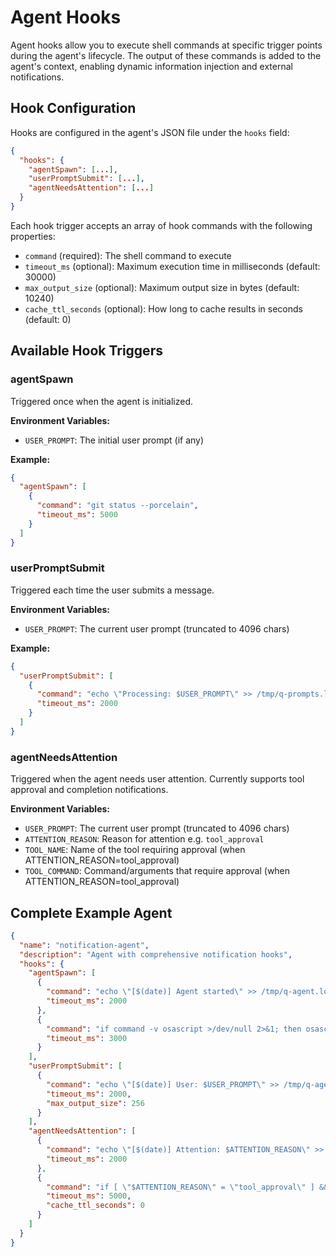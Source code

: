 # Agent Hooks

Agent hooks allow you to execute shell commands at specific trigger points during the agent's lifecycle. The output of these commands is added to the agent's context, enabling dynamic information injection and external notifications.

## Hook Configuration

Hooks are configured in the agent's JSON file under the `hooks` field:

```json
{
  "hooks": {
    "agentSpawn": [...],
    "userPromptSubmit": [...],
    "agentNeedsAttention": [...]
  }
}
```

Each hook trigger accepts an array of hook commands with the following properties:

- `command` (required): The shell command to execute
- `timeout_ms` (optional): Maximum execution time in milliseconds (default: 30000)
- `max_output_size` (optional): Maximum output size in bytes (default: 10240)
- `cache_ttl_seconds` (optional): How long to cache results in seconds (default: 0)

## Available Hook Triggers

### agentSpawn
Triggered once when the agent is initialized.

**Environment Variables:**
- `USER_PROMPT`: The initial user prompt (if any)

**Example:**
```json
{
  "agentSpawn": [
    {
      "command": "git status --porcelain",
      "timeout_ms": 5000
    }
  ]
}
```

### userPromptSubmit
Triggered each time the user submits a message.

**Environment Variables:**
- `USER_PROMPT`: The current user prompt (truncated to 4096 chars)

**Example:**
```json
{
  "userPromptSubmit": [
    {
      "command": "echo \"Processing: $USER_PROMPT\" >> /tmp/q-prompts.log",
      "timeout_ms": 2000
    }
  ]
}
```

### agentNeedsAttention
Triggered when the agent needs user attention. Currently supports tool approval and completion notifications.

**Environment Variables:**
- `USER_PROMPT`: The current user prompt (truncated to 4096 chars)
- `ATTENTION_REASON`: Reason for attention e.g. `tool_approval`
- `TOOL_NAME`: Name of the tool requiring approval (when ATTENTION_REASON=tool_approval)
- `TOOL_COMMAND`: Command/arguments that require approval (when ATTENTION_REASON=tool_approval)

## Complete Example Agent

```json
{
  "name": "notification-agent",
  "description": "Agent with comprehensive notification hooks",
  "hooks": {
    "agentSpawn": [
      {
        "command": "echo \"[$(date)] Agent started\" >> /tmp/q-agent.log",
        "timeout_ms": 2000
      },
      {
        "command": "if command -v osascript >/dev/null 2>&1; then osascript -e 'display notification \"Q Developer agent ready\" with title \"Q Developer\"'; fi",
        "timeout_ms": 3000
      }
    ],
    "userPromptSubmit": [
      {
        "command": "echo \"[$(date)] User: $USER_PROMPT\" >> /tmp/q-agent.log",
        "timeout_ms": 2000,
        "max_output_size": 256
      }
    ],
    "agentNeedsAttention": [
      {
        "command": "echo \"[$(date)] Attention: $ATTENTION_REASON\" >> /tmp/q-agent.log",
        "timeout_ms": 2000
      },
      {
        "command": "if [ \"$ATTENTION_REASON\" = \"tool_approval\" ] && command -v osascript >/dev/null 2>&1; then osascript -e \"display notification \\\"Approve: $TOOL_NAME\\\" with title \\\"Q Developer\\\" sound name \\\"Glass\\\"\"; fi",
        "timeout_ms": 5000,
        "cache_ttl_seconds": 0
      }
    ]
  }
}
```
